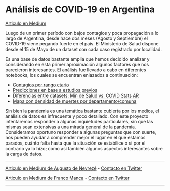 # Análisis de COVID-19 en Argentina

[Articulo en Medium](https://medium.com/@adenevreze/an%C3%A1lisis-de-covid-19-en-argentina-2f3faeb32c95)

Luego de un primer período con bajos contagios y poca propagación a lo largo de Argentina, desde hace dos meses (Agosto y Septiembre) el COVID-19 viene pegando fuerte en el país. El Ministerio de Salud dispone desde el 15 de Mayo de un dataset con cada caso registrado por localidad.

Es una base de datos bastante amplia que hemos decidido analizar y considerando en esta primer aproximación algunos factores que nos parecieron interesantes. El análisis fue llevado a cabo en diferentes notebooks, los cuales se encuentran enlazados a continuación:

- [Contagios por rango etario](https://github.com/augustodn/COVID-19_Ar/blob/master/franco-rango-etario.ipynb)
- [Predicciones en base a estudios previos](https://github.com/augustodn/COVID-19_Ar/blob/master/augusto.ipynb)
- [Diferencias entre datasets: Min de Salud vs. COVID Stats AR](https://github.com/augustodn/COVID-19_Ar/blob/master/franco-comparacion-datos.ipynb)
- [Mapa con densidad de muertes por departamento/comuna](https://github.com/augustodn/COVID-19_Ar/blob/master/augusto.ipynb)

Sin bien la pandemia es una temática bastante cubierta por los medios, el análisis de datos es infrecuente y poco detallado. Con este proyecto intentaremos responder a algunas inquietudes particulares, sin que las mismas sean extensivas a una mirada general de la pandemia. Consideramos oportuno responder a algunas preguntas que con suerte, nos pueden ayudar a comprender mejor el lugar en el que estamos parados, cuánto falta hasta que la situación se estabilice o si por el contrario ya lo hizo; como así también algunos aspectos interesantes sobre la carga de datos.


----------------

[Articulo en Medium de Augusto de Nevrezé](https://medium.com/@adenevreze/an%C3%A1lisis-de-covid-19-en-argentina-2f3faeb32c95) - [Contacto en Twitter](https://twitter.com/augusto_dn)

[Articulo en Medium de Franco Manca](https://medium.com/@francomanca93/an%C3%A1lisis-de-covid-19-en-argentina-3a6c3e3d7d80) - [Contacto en Twitter](https://twitter.com/francomanca93)

-----------------